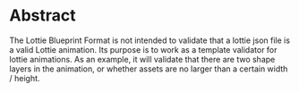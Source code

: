 # Abstract

The Lottie Blueprint Format is not intended to validate that a lottie json file is a valid Lottie animation. Its purpose is to work as a template validator for lottie animations. As an example, it will validate that there are two shape layers in the animation, or whether assets are no larger than a certain width / height.